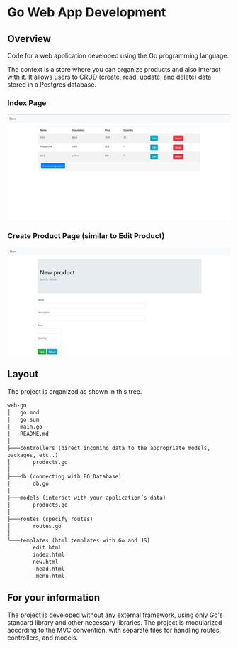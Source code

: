 # Go Web App Development

## Overview

Code for a web application developed using the Go programming language.

The context is a store where you can organize products and also interact with it. It allows users to CRUD (create, read, update, and delete) data stored in a Postgres database.

### Index Page
![Index](img/index.png?raw=true)

### Create Product Page (similar to Edit Product)
![Create](img/create.png?raw=true)

## Layout
The project is organized as shown in this tree.


```
web-go
│   go.mod
│   go.sum
│   main.go
│   README.md
│
├───controllers (direct incoming data to the appropriate models, packages, etc..)
│       products.go
│
├───db (connecting with PG Database)
│       db.go
│
├───models (interact with your application’s data)
│       products.go
│
├───routes (specify routes)
│       routes.go
│
└───templates (html templates with Go and JS)
        edit.html
        index.html
        new.html
        _head.html
        _menu.html
```

## For your information

The project is developed without any external framework, using only Go's standard library and other necessary libraries. The project is modularized according to the
MVC convention, with separate files for handling routes, controllers,
and models.
